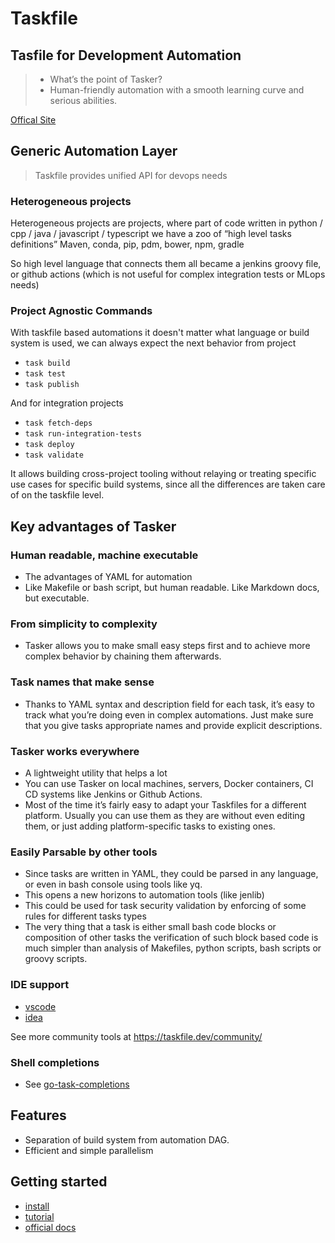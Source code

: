 
# Taskfile

## Tasfile for Development Automation

> - What’s the point of Tasker?
> - Human-friendly automation with a smooth learning curve and serious abilities.

[Offical Site](https://taskfile.dev/)


## Generic Automation Layer

> Taskfile provides unified API for devops needs

### Heterogeneous projects

Heterogeneous projects are projects, 
where part of code written in python / cpp / java /  javascript / typescript 
we have a zoo of “high level tasks definitions”
Maven, conda, pip, pdm, bower, npm, gradle

So high level language that connects them all became a jenkins groovy file, 
or github actions (which is not useful for complex integration tests or MLops needs)

### Project Agnostic Commands

With taskfile based automations it doesn't matter what language or build system is used,
we can always expect the next behavior from project

- `task build`
- `task test`
- `task publish`

And for integration projects

- `task fetch-deps`
- `task run-integration-tests`
- `task deploy`
- `task validate`

It allows building cross-project tooling without relaying or treating 
specific use cases for specific build systems, 
since all the differences are taken care of on the taskfile level. 

## Key advantages of Tasker

### Human readable, machine executable

- The advantages of YAML for automation
- Like Makefile or bash script, but human readable. Like Markdown docs, but executable. 

### From simplicity to complexity

- Tasker allows you to make small easy steps first and to achieve more complex behavior by chaining them afterwards.

### Task names that make sense

- Thanks to YAML syntax and description field for each task, it’s easy to track what you’re doing even in complex automations. Just make sure that you give tasks appropriate names and provide explicit descriptions.

### Tasker works everywhere

- A lightweight utility that helps a lot
- You can use Tasker on local machines, servers, Docker containers, CI CD systems like Jenkins or Github Actions.
- Most of the time it’s fairly easy to adapt your Taskfiles for a different platform. Usually you can use them as they are without even editing them, or just adding platform-specific tasks to existing ones.

### Easily Parsable by other tools

- Since tasks are written in YAML, they could be parsed in any language, or even in bash console using tools like yq.
- This opens a new horizons to automation tools (like jenlib)
- This could be used for task security validation by enforcing of some rules for different tasks types
- The very thing that a task is either small bash code blocks or composition of other tasks the verification of such block based code is much simpler than analysis of Makefiles, python scripts, bash scripts or groovy scripts.

### IDE support

- [vscode](https://marketplace.visualstudio.com/items?itemName=paulvarache.vscode-taskfile)
- [idea](https://plugins.jetbrains.com/plugin/17058-taskfile)

See more community tools at https://taskfile.dev/community/

### Shell completions

- See [go-task-completions](https://github.com/yairdar/go-task-completions)


## Features

- Separation of build system from automation DAG.
- Efficient and simple parallelism


## Getting started

- [install](https://taskfile.dev/installation/)
- [tutorial](https://yairdar.github.io/base-tutorials/a-tasker/)
- [official docs](https://taskfile.dev/usage/)

